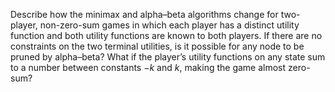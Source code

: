 

Describe how the minimax and alpha–beta algorithms change for
two-player, non-zero-sum games in which each player has a distinct
utility function and both utility functions are known to both players.
If there are no constraints on the two terminal utilities, is it
possible for any node to be pruned by alpha–beta? What if the player’s
utility functions on any state sum to a number between constants $-k$
and $k$, making the game almost zero-sum?
